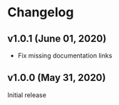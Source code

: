 # Changelog

## v1.0.1 (June 01, 2020)

- Fix missing documentation links

## v1.0.0 (May 31, 2020)

Initial release
